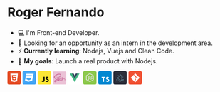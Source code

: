 # Roger Fernando

- :computer: I'm Front-end Developer.
- :eyes: Looking for an opportunity as an intern in the development area.
- :zap: __Currently learning__: Nodejs, Vuejs and Clean Code.
- :rocket: __My goals__: Launch a real product with Nodejs.

<p align="left">
  <img src="assets/html.svg" width="30" height="30"/>
  <img src="assets/css.svg" width="30" height="30"/>
  <img src="assets/javascript.svg" width="30" height="30"/>
  <img src="assets/sass.png" width="30" height="30"/>
  <img src="assets/vuejs.svg" width="30" height="30"/>
  <img src="assets/node.svg" width="30" height="30"/>
  <img src="assets/typescript.svg" width="30" height="30"/>
  <img src="assets/electron.svg" width="30" height="30"/>
  <img src="assets/git.svg" width="30" height="30"/>
</p>
